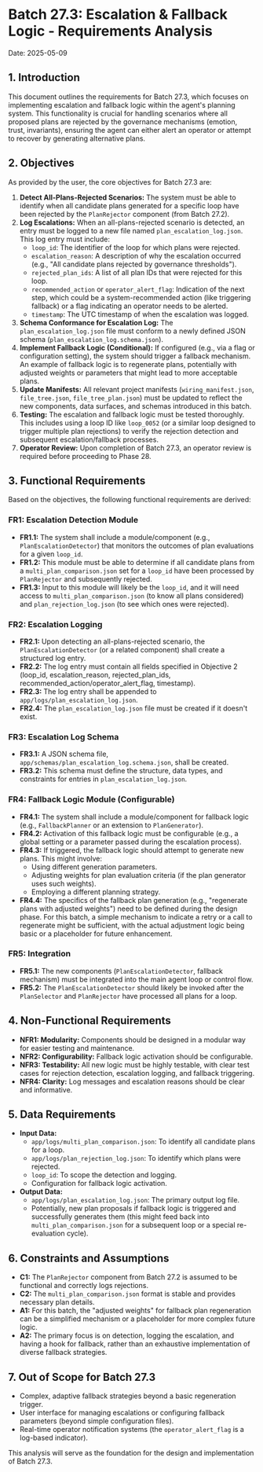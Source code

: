 # Batch 27.3: Escalation & Fallback Logic - Requirements Analysis

Date: 2025-05-09

## 1. Introduction

This document outlines the requirements for Batch 27.3, which focuses on implementing escalation and fallback logic within the agent's planning system. This functionality is crucial for handling scenarios where all proposed plans are rejected by the governance mechanisms (emotion, trust, invariants), ensuring the agent can either alert an operator or attempt to recover by generating alternative plans.

## 2. Objectives

As provided by the user, the core objectives for Batch 27.3 are:

1.  **Detect All-Plans-Rejected Scenarios:** The system must be able to identify when all candidate plans generated for a specific loop have been rejected by the `PlanRejector` component (from Batch 27.2).
2.  **Log Escalations:** When an all-plans-rejected scenario is detected, an entry must be logged to a new file named `plan_escalation_log.json`. This log entry must include:
    *   `loop_id`: The identifier of the loop for which plans were rejected.
    *   `escalation_reason`: A description of why the escalation occurred (e.g., "All candidate plans rejected by governance thresholds").
    *   `rejected_plan_ids`: A list of all plan IDs that were rejected for this loop.
    *   `recommended_action` or `operator_alert_flag`: Indication of the next step, which could be a system-recommended action (like triggering fallback) or a flag indicating an operator needs to be alerted.
    *   `timestamp`: The UTC timestamp of when the escalation was logged.
3.  **Schema Conformance for Escalation Log:** The `plan_escalation_log.json` file must conform to a newly defined JSON schema (`plan_escalation_log.schema.json`).
4.  **Implement Fallback Logic (Conditional):** If configured (e.g., via a flag or configuration setting), the system should trigger a fallback mechanism. An example of fallback logic is to regenerate plans, potentially with adjusted weights or parameters that might lead to more acceptable plans.
5.  **Update Manifests:** All relevant project manifests (`wiring_manifest.json`, `file_tree.json`, `file_tree_plan.json`) must be updated to reflect the new components, data surfaces, and schemas introduced in this batch.
6.  **Testing:** The escalation and fallback logic must be tested thoroughly. This includes using a loop ID like `loop_0052` (or a similar loop designed to trigger multiple plan rejections) to verify the rejection detection and subsequent escalation/fallback processes.
7.  **Operator Review:** Upon completion of Batch 27.3, an operator review is required before proceeding to Phase 28.

## 3. Functional Requirements

Based on the objectives, the following functional requirements are derived:

### FR1: Escalation Detection Module
*   **FR1.1:** The system shall include a module/component (e.g., `PlanEscalationDetector`) that monitors the outcomes of plan evaluations for a given `loop_id`.
*   **FR1.2:** This module must be able to determine if all candidate plans from a `multi_plan_comparison.json` set for a `loop_id` have been processed by `PlanRejector` and subsequently rejected.
*   **FR1.3:** Input to this module will likely be the `loop_id`, and it will need access to `multi_plan_comparison.json` (to know all plans considered) and `plan_rejection_log.json` (to see which ones were rejected).

### FR2: Escalation Logging
*   **FR2.1:** Upon detecting an all-plans-rejected scenario, the `PlanEscalationDetector` (or a related component) shall create a structured log entry.
*   **FR2.2:** The log entry must contain all fields specified in Objective 2 (loop_id, escalation_reason, rejected_plan_ids, recommended_action/operator_alert_flag, timestamp).
*   **FR2.3:** The log entry shall be appended to `app/logs/plan_escalation_log.json`.
*   **FR2.4:** The `plan_escalation_log.json` file must be created if it doesn't exist.

### FR3: Escalation Log Schema
*   **FR3.1:** A JSON schema file, `app/schemas/plan_escalation_log.schema.json`, shall be created.
*   **FR3.2:** This schema must define the structure, data types, and constraints for entries in `plan_escalation_log.json`.

### FR4: Fallback Logic Module (Configurable)
*   **FR4.1:** The system shall include a module/component for fallback logic (e.g., `FallbackPlanner` or an extension to `PlanGenerator`).
*   **FR4.2:** Activation of this fallback logic must be configurable (e.g., a global setting or a parameter passed during the escalation process).
*   **FR4.3:** If triggered, the fallback logic should attempt to generate new plans. This might involve:
    *   Using different generation parameters.
    *   Adjusting weights for plan evaluation criteria (if the plan generator uses such weights).
    *   Employing a different planning strategy.
*   **FR4.4:** The specifics of the fallback plan generation (e.g., "regenerate plans with adjusted weights") need to be defined during the design phase. For this batch, a simple mechanism to indicate a retry or a call to regenerate might be sufficient, with the actual adjustment logic being basic or a placeholder for future enhancement.

### FR5: Integration
*   **FR5.1:** The new components (`PlanEscalationDetector`, fallback mechanism) must be integrated into the main agent loop or control flow.
*   **FR5.2:** The `PlanEscalationDetector` should likely be invoked after the `PlanSelector` and `PlanRejector` have processed all plans for a loop.

## 4. Non-Functional Requirements

*   **NFR1: Modularity:** Components should be designed in a modular way for easier testing and maintenance.
*   **NFR2: Configurability:** Fallback logic activation should be configurable.
*   **NFR3: Testability:** All new logic must be highly testable, with clear test cases for rejection detection, escalation logging, and fallback triggering.
*   **NFR4: Clarity:** Log messages and escalation reasons should be clear and informative.

## 5. Data Requirements

*   **Input Data:**
    *   `app/logs/multi_plan_comparison.json`: To identify all candidate plans for a loop.
    *   `app/logs/plan_rejection_log.json`: To identify which plans were rejected.
    *   `loop_id`: To scope the detection and logging.
    *   Configuration for fallback logic activation.
*   **Output Data:**
    *   `app/logs/plan_escalation_log.json`: The primary output log file.
    *   Potentially, new plan proposals if fallback logic is triggered and successfully generates them (this might feed back into `multi_plan_comparison.json` for a subsequent loop or a special re-evaluation cycle).

## 6. Constraints and Assumptions

*   **C1:** The `PlanRejector` component from Batch 27.2 is assumed to be functional and correctly logs rejections.
*   **C2:** The `multi_plan_comparison.json` format is stable and provides necessary plan details.
*   **A1:** For this batch, the "adjusted weights" for fallback plan regeneration can be a simplified mechanism or a placeholder for more complex future logic.
*   **A2:** The primary focus is on detection, logging the escalation, and having a hook for fallback, rather than an exhaustive implementation of diverse fallback strategies.

## 7. Out of Scope for Batch 27.3

*   Complex, adaptive fallback strategies beyond a basic regeneration trigger.
*   User interface for managing escalations or configuring fallback parameters (beyond simple configuration files).
*   Real-time operator notification systems (the `operator_alert_flag` is a log-based indicator).

This analysis will serve as the foundation for the design and implementation of Batch 27.3.
